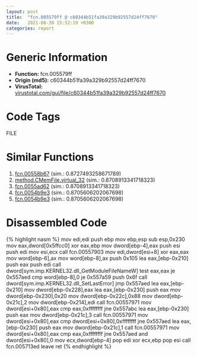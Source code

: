 ```yaml
---
layout: post
title:  "fcn.005579ff @ c60344b51fa39a329b92557d24ff7670"
date:   2021-08-30 15:52:19 +0300
categories: report
---
```


# Generic Information
- **Function:** fcn.005579ff
- **Origin (md5):** c60344b51fa39a329b92557d24ff7670
- **VirusTotal:** [virustotal.com/gui/file/c60344b51fa39a329b92557d24ff7670][virustotal_ref]

# Code Tags
<span class="tag" id="FILE">FILE</span>


# Similar Functions

1. [fcn.00558b67][similar_1_ref] (sim.: 0.8727493258671789)
2. [method.CMemFile.virtual\_32][similar_2_ref] (sim.: 0.8708913341718323)
3. [fcn.0055ad62][similar_3_ref] (sim.: 0.8708913341718323)
4. [fcn.0054b9e3][similar_4_ref] (sim.: 0.8705606202067698)
5. [fcn.0054b9e3][similar_5_ref] (sim.: 0.8705606202067698)


# Disassembled Code

{% highlight nasm %}
mov edi,edi
push ebp
mov ebp,esp
sub esp,0x230
mov eax,dword[0x5ffcc0]
xor eax,ebp
mov dword[ebp-4],eax
push esi
push edi
mov esi,ecx
call fcn.00557903
mov edi,dword[esi+8]
xor eax,eax
mov word[ebp-6],ax
mov word[ebp-8],ax
push 0x105
lea eax,[ebp-0x210]
push eax
push edi
call dword[sym.imp.KERNEL32.dll_GetModuleFileNameW]
test eax,eax
je 0x557aed
cmp word[ebp-8],0
je 0x557a59
push 0x6f
call dword[sym.imp.KERNEL32.dll_SetLastError]
jmp 0x557aed
lea eax,[ebp-0x210]
mov dword[ebp-0x228],eax
lea eax,[ebp-0x230]
push eax
mov dword[ebp-0x230],0x20
mov dword[ebp-0x22c],0x88
mov dword[ebp-0x21c],2
mov dword[ebp-0x214],edi
call fcn.00557971
mov dword[esi+0x80],eax
cmp eax,0xffffffff
jne 0x557abc
lea eax,[ebp-0x230]
push eax
mov dword[ebp-0x21c],3
call fcn.00557971
mov dword[esi+0x80],eax
cmp dword[esi+0x80],0xffffffff
jne 0x557aed
lea eax,[ebp-0x230]
push eax
mov dword[ebp-0x21c],1
call fcn.00557971
mov dword[esi+0x80],eax
cmp eax,0xffffffff
jne 0x557aed
and dword[esi+0x80],0
mov ecx,dword[ebp-4]
pop edi
xor ecx,ebp
pop esi
call fcn.005713ed
leave 
ret 
{% endhighlight %}


[similar_1_ref]: /report/fcn.00558b67@9c2b894b84f59672d8be2e984066f76f
[similar_2_ref]: /report/method.CMemFile.virtual_32@c60344b51fa39a329b92557d24ff7670
[similar_3_ref]: /report/fcn.0055ad62@c60344b51fa39a329b92557d24ff7670
[similar_4_ref]: /report/fcn.0054b9e3@90c53de31ca36ce245bc69453e4bdaaf
[similar_5_ref]: /report/fcn.0054b9e3@9a2108de6665bf53e42d7cbbbe5a0866
[virustotal_ref]: https://www.virustotal.com/gui/file/c60344b51fa39a329b92557d24ff7670